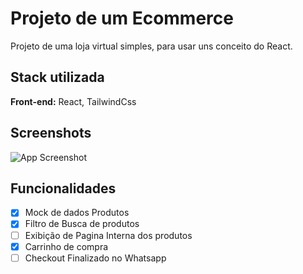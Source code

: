 # Projeto de um Ecommerce

Projeto de uma loja virtual simples, para usar uns conceito do React.

## Stack utilizada

**Front-end:** React, TailwindCss

## Screenshots

![App Screenshot](https://via.placeholder.com/468x300?text=App+Screenshot+Here)

## Funcionalidades

- [x] Mock de dados Produtos
- [x] Filtro de Busca de produtos
- [ ] Exibição de Pagina Interna dos produtos
- [x] Carrinho de compra
- [ ] Checkout Finalizado no Whatsapp
